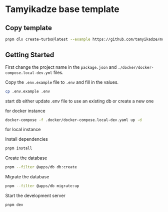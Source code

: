 # Tamyikadze base template

## Copy template

```bash
pnpm dlx create-turbo@latest --example https://github.com/tamyikadze/mono-kadze-repo.git
```


## Getting Started

First change the project name in the `package.json` and `./docker/docker-compose.local-dev.yml` files.


Copy the `.env.example` file to `.env` and fill in the values.

```bash
cp .env.example .env
```

start db
either update .env file to use an existing db or create a new one

for docker instance

```bash
docker-compose -f .docker/docker-compose.local-dev.yaml up -d
```

for local instance

Install dependencies

```bash
pnpm install
```

Create the database

```bash
pnpm --filter @apps/db db:create
```

Migrate the database

```bash
pnpm --filter @apps/db migrate:up
```

Start the development server

```bash
pnpm dev
```
